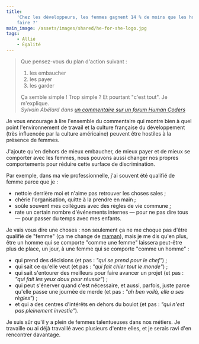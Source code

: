 ```yaml
---
title:
    'Chez les développeurs, les femmes gagnent 14 % de moins que les hommes, que
    faire ?'
main_image: /assets/images/shared/he-for-she-logo.jpg
tags:
    - Allié
    - Égalité
---
```


> Que pensez-vous du plan d'action suivant :
>
> 1.  les embaucher
> 2.  les payer
> 3.  les garder
>
> Ça semble simple ! Trop simple ? Et pourtant "c'est tout". Je m'explique.  
> <cite>Sylvain Abélard dans
> [un commentaire sur un forum Human Coders](https://forum.humancoders.com/t/chez-les-developpeurs-les-femmes-gagnent-14-de-moins-que-les-hommes-que-faire/1905/2)</cite>

Je vous encourage à lire l'ensemble du commentaire qui montre bien à quel point
l'environnement de travail et la culture française du développement (très
influencée par la culture américaine) peuvent être hostiles à la présence de
femmes.

J'ajoute qu'en dehors de mieux embaucher, de mieux payer et de mieux se
comporter avec les femmes, nous pouvons aussi changer nos propres comportements
pour réduire cette surface de discrimination.

Par exemple, dans ma vie professionnelle, j'ai souvent été qualifié de femme
parce que je :

-   nettoie derrière moi et n'aime pas retrouver les choses sales ;
-   chérie l'organisation, quitte à la prendre en main ;
-   soûle souvent mes collègues avec des règles de vie commune ;
-   rate un certain nombre d'événements internes — pour ne pas dire tous — pour
    passer du temps avec mes enfants.

Je vais vous dire une choses : non seulement ça ne me choque pas d'être qualifié
de "femme" (ça me change de [maman](/2016/01/wemoms-app/)), mais je me dis qu'en
plus, être un homme qui se comporte "comme une femme" laissera peut-être plus de
place, un jour, à une femme qui se comporte "comme un homme" :

-   qui prend des décisions (et pas : _"qui se prend pour le chef"_) ;
-   qui sait ce qu'elle veut (et pas : _"qui fait chier tout le monde"_) ;
-   qui sait s'entourer des meilleurs pour faire avancer un projet (et pas :
    _"qui fait les yeux doux pour réussir"_) ;
-   qui peut s'énerver quand c'est nécessaire, et aussi, parfois, juste parce
    qu'elle passe une journée de merde (et pas : _"ah ben voilà, elle a ses
    règles"_) ;
-   et qui a des centres d'intérêts en dehors du boulot (et pas : _"qui n'est
    pas pleinement investie"_).

Je suis sûr qu'il y a plein de femmes talentueuses dans nos métiers. Je
travaille ou ai déjà travaillé avec plusieurs d'entre elles, et je serais ravi
d'en rencontrer davantage.
